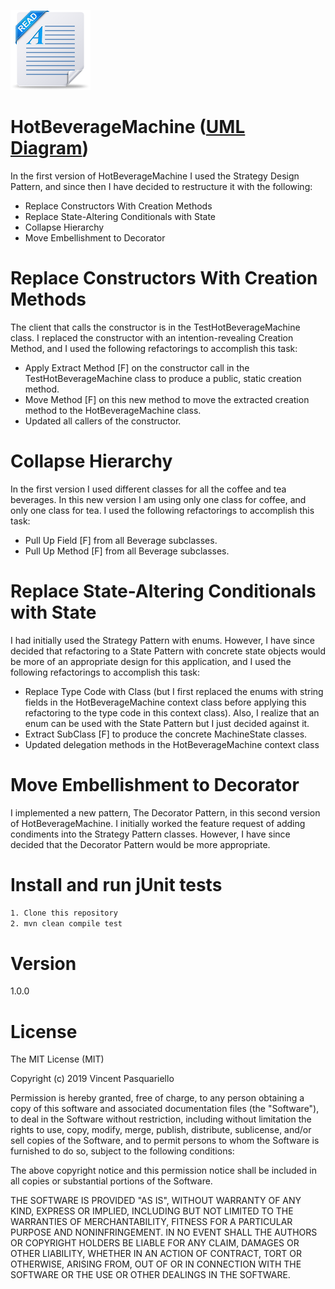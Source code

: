 ![Readme image](readme.png)

# HotBeverageMachine ([UML Diagram](https://github.com/vpasq/blob/master/UML_HotBeverageMachine.pdf)) 
In the first version of HotBeverageMachine I used the Strategy Design Pattern, and since then I have decided to 
restructure it with the following:
- Replace Constructors With Creation Methods
- Replace State-Altering Conditionals with State
- Collapse Hierarchy
- Move Embellishment to Decorator

# Replace Constructors With Creation Methods
The client that calls the constructor is in the TestHotBeverageMachine class.
I replaced the constructor with an intention-revealing Creation Method, and I used the 
following refactorings to accomplish this task:
- Apply Extract Method [F] on the constructor call in the TestHotBeverageMachine class to produce 
a public, static creation method.
- Move Method [F] on this new method to move the extracted creation method to the 
HotBeverageMachine class.
- Updated all callers of the constructor.

# Collapse Hierarchy
In the first version I used different classes for all the coffee and tea beverages. In this
new version I am using only one class for coffee, and only one class for tea. I used the 
following refactorings to accomplish this task:
- Pull Up Field [F] from all Beverage subclasses.
- Pull Up Method [F] from all Beverage subclasses.

# Replace State-Altering Conditionals with State
I had initially used the Strategy Pattern with enums. However, I have since decided
that refactoring to a State Pattern with concrete state objects would be more of an appropriate 
design for this application, and I used the following refactorings to accomplish this task:
- Replace Type Code with Class (but I first replaced the enums with string fields in the 
HotBeverageMachine context class before applying this refactoring to the type code in this context 
class). Also, I realize that an enum can be used with the State Pattern but I just decided 
against it.
- Extract SubClass [F] to produce the concrete MachineState classes.
- Updated delegation methods in the HotBeverageMachine context class

# Move Embellishment to Decorator
I implemented a new pattern, The Decorator Pattern, in this second version of HotBeverageMachine.
I initially worked the feature request of adding condiments into the Strategy Pattern classes.
However, I have since decided that the Decorator Pattern would be more appropriate.

# Install and run jUnit tests
```bash
1. Clone this repository
2. mvn clean compile test

```

# Version
1.0.0

# License

The MIT License (MIT)

Copyright (c) 2019 Vincent Pasquariello

Permission is hereby granted, free of charge, to any person obtaining a copy of this software and associated documentation files (the "Software"), to deal in the Software without restriction, including without limitation the rights to use, copy, modify, merge, publish, distribute, sublicense, and/or sell copies of the Software, and to permit persons to whom the Software is furnished to do so, subject to the following conditions:

The above copyright notice and this permission notice shall be included in all copies or substantial portions of the Software.

THE SOFTWARE IS PROVIDED "AS IS", WITHOUT WARRANTY OF ANY KIND, EXPRESS OR IMPLIED, INCLUDING BUT NOT LIMITED TO THE WARRANTIES OF MERCHANTABILITY, FITNESS FOR A PARTICULAR PURPOSE AND NONINFRINGEMENT. IN NO EVENT SHALL THE AUTHORS OR COPYRIGHT HOLDERS BE LIABLE FOR ANY CLAIM, DAMAGES OR OTHER LIABILITY, WHETHER IN AN ACTION OF CONTRACT, TORT OR OTHERWISE, ARISING FROM, OUT OF OR IN CONNECTION WITH THE SOFTWARE OR THE USE OR OTHER DEALINGS IN THE SOFTWARE.


